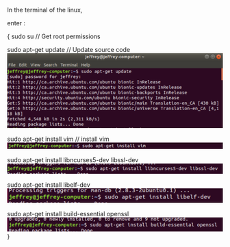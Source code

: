 In the terminal of the linux, 

enter :

{
sudo su // Get root permissions

sudo apt-get update // Update source code	
![image](https://github.com/Jeffrey-HJH/Linux/blob/master/Environment/En-1.png)
	
sudo apt-get install vim // install vim
![image](https://github.com/Jeffrey-HJH/Linux/blob/master/Environment/En-2.png)

sudo apt-get install libncurses5-dev libssl-dev
![image](https://github.com/Jeffrey-HJH/Linux/blob/master/Environment/En-3.png)

sudo apt-get install libelf-dev
![image](https://github.com/Jeffrey-HJH/Linux/blob/master/Environment/En-4.png)

sudo apt-get install build-essential openssl
![image](https://github.com/Jeffrey-HJH/Linux/blob/master/Environment/En-5.png)
}


